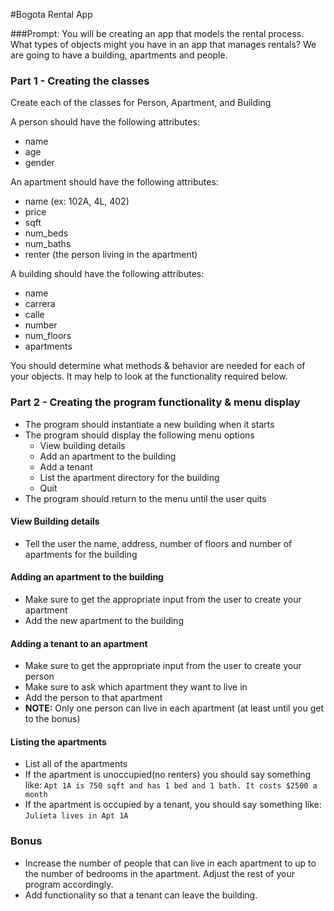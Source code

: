 #Bogota Rental App

###Prompt:
You will be creating an app that models the rental process. What types of objects might you have in an app that manages rentals? We are going to have a building, apartments and people.

### Part 1 - Creating the classes

Create each of the classes for Person, Apartment, and Building

A person should have the following attributes:

* name
* age
* gender

An apartment should have the following attributes:

* name (ex: 102A, 4L, 402)
* price
* sqft
* num_beds
* num_baths
* renter (the person living in the apartment)

A building should have the following attributes:

* name
* carrera
* calle
* number
* num_floors
* apartments

You should determine what methods & behavior are needed for each of your objects. It may help to look at the functionality required below.

### Part 2 - Creating the program functionality & menu display

* The program should instantiate a new building when it starts
* The program should display the following menu options
  * View building details
  * Add an apartment to the building
  * Add a tenant
  * List the apartment directory for the building
  * Quit
* The program should return to the menu until the user quits

#### View Building details
* Tell the user the name, address, number of floors and number of apartments for the building

#### Adding an apartment to the building
* Make sure to get the appropriate input from the user to create your apartment
* Add the new apartment to the building

#### Adding a tenant to an apartment
* Make sure to get the appropriate input from the user to create your person
* Make sure to ask which apartment they want to live in
* Add the person to that apartment
* __NOTE:__ Only one person can live in each apartment (at least until you get to the bonus)

#### Listing the apartments
* List all of the apartments
* If the apartment is unoccupied(no renters) you should say something like:
  `Apt 1A is 750 sqft and has 1 bed and 1 bath. It costs $2500 a month`
* If the apartment is occupied by a tenant, you should say something like:
  `Julieta lives in Apt 1A`

### Bonus
* Increase the number of people that can live in each apartment to up to the number of bedrooms in the apartment. Adjust the rest of your program accordingly.
* Add functionality so that a tenant can leave the building.